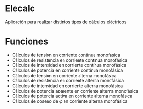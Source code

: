 Elecalc
=======

Aplicación para realizar distintos tipos de cálculos eléctricos.

Funciones
======
* Cálculos de tensión en corriente contínua monofásica
* Cálculos de resistencia en corriente contínua monofásica
* Cálculos de intensidad en corriente contínua monofásica
* Cálculos de potencia en corriente contínua monofásica
* Cálculos de tensión en corriente alterna monofásica
* Cálculos de resistencia en corriente alterna monofásica
* Cálculos de intensidad en corriente alterna monofásica
* Cálculos de potencia aparente en corriente alterna monofásica
* Cálculos de potencia activa en corriente alterna monofásica
* Cálculos de coseno de φ en corriente alterna monofásica